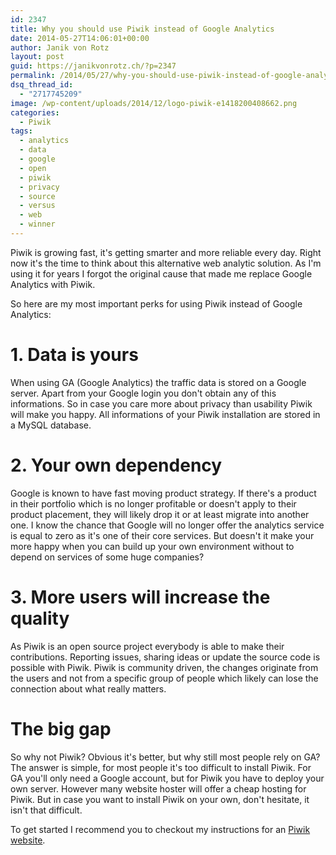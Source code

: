 ```yaml
---
id: 2347
title: Why you should use Piwik instead of Google Analytics
date: 2014-05-27T14:06:01+00:00
author: Janik von Rotz
layout: post
guid: https://janikvonrotz.ch/?p=2347
permalink: /2014/05/27/why-you-should-use-piwik-instead-of-google-analytics/
dsq_thread_id:
  - "2717745209"
image: /wp-content/uploads/2014/12/logo-piwik-e1418200408662.png
categories:
  - Piwik
tags:
  - analytics
  - data
  - google
  - open
  - piwik
  - privacy
  - source
  - versus
  - web
  - winner
---
```

Piwik is growing fast, it's getting smarter and more reliable every day. Right now it's the time to think about this alternative web analytic solution.
As I'm using it for years I forgot the original cause that made me replace Google Analytics with Piwik.

So here are my most important perks for using Piwik instead of Google Analytics:
<!--more-->
# 1. Data is yours

When using GA (Google Analytics) the traffic data is stored on a Google server. Apart from your Google login you don't obtain any of this informations.
So in case you care more about privacy than usability Piwik will make you happy. All informations of your Piwik installation are stored in a MySQL database.

# 2. Your own dependency

Google is known to have fast moving product strategy. If there's a product in their portfolio which is no longer profitable or doesn't apply to their product placement, they will likely drop it or at least migrate into another one.
I know the chance that Google will no longer offer the analytics service is equal to zero as it's one of their core services.
But doesn't it make your more happy when you can build up your own environment without to depend on services of some huge companies?

# 3. More users will increase the quality 

As Piwik is an open source project everybody is able to make their contributions. Reporting issues, sharing ideas or update the source code is possible with Piwik.
Piwik is community driven, the changes originate from the users and not from a specific group of people which likely can lose the connection about what really matters.

# The big gap

So why not Piwik? Obvious it's better, but why still most people rely on GA?
The answer is simple, for most people it's too difficult to install Piwik.
For GA you'll only need a Google account, but for Piwik you have to deploy your own server.
However many website hoster will offer a cheap hosting for Piwik.
But in case you want to install Piwik on your own, don't hesitate, it isn't that difficult.

To get started I recommend you to checkout my instructions for an [Piwik website](https://janikvonrotz.ch/2014/04/22/install-piwik-website).

